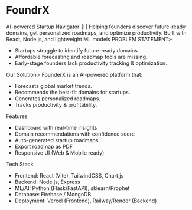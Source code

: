# FoundrX
AI-powered Startup Navigator 🚀 | Helping founders discover future-ready domains, get personalized roadmaps, and optimize productivity. Built with React, Node.js, and lightweight ML models
PROBLEM STATEMENT:-
- Startups struggle to identify future-ready domains.
- Affordable forecasting and roadmap tools are missing.
- Early-stage founders lack productivity tracking & optimization.

Our Solution:-
FounderX is an AI-powered platform that:
- Forecasts global market trends.
- Recommends the best-fit domains for startups.
- Generates personalized roadmaps.
- Tracks productivity & profitability.

Features
- Dashboard with real-time insights
- Domain recommendations with confidence score
- Auto-generated startup roadmaps
- Export roadmap as PDF
- Responsive UI (Web & Mobile ready)

Tech Stack
- Frontend: React (Vite), TailwindCSS, Chart.js
- Backend: Node.js, Express
- ML/AI: Python (Flask/FastAPI), sklearn/Prophet
- Database: Firebase / MongoDB
- Deployment: Vercel (Frontend), Railway/Render (Backend)
